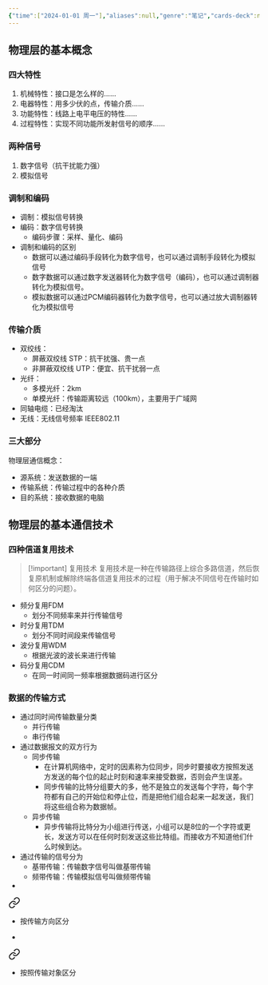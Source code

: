 ```yaml
---
{"time":["2024-01-01 周一"],"aliases":null,"genre":"笔记","cards-deck":null,"tags":["课程/专业必修课"],"key":"期末复习","dg-publish":true,"permalink":"/3 项目/课程/物理层/","dgPassFrontmatter":true,"noteIcon":"","created":"2024-01-01T23:58:16.710+08:00","updated":"2024-01-02T01:40:44.000+08:00"}
---
```


## 物理层的基本概念

### 四大特性

1. 机械特性：接口是怎么样的……
2. 电器特性：用多少伏的点，传输介质……
3. 功能特性：线路上电平电压的特性……
4. 过程特性：实现不同功能所发射信号的顺序…… 

### 两种信号

1. 数字信号（抗干扰能力强）
2. 模拟信号

### 调制和编码

- 调制：模拟信号转换
- 编码：数字信号转换
	- 编码步骤：采样、量化、编码
- 调制和编码的区别
	- 数据可以通过编码手段转化为数字信号，也可以通过调制手段转化为模拟信号
	- 数字数据可以通过数字发送器转化为数字信号（编码），也可以通过调制器转化为模拟信号。
	- 模拟数据可以通过PCM编码器转化为数字信号，也可以通过放大调制器转化为模拟信号

### 传输介质

- 双绞线：
	- 屏蔽双绞线 STP：抗干扰强、贵一点
	- 非屏蔽双绞线 UTP：便宜、抗干扰弱一点
- 光纤：
	- 多模光纤：2km
	- 单模光纤：传输距离较远（100km），主要用于广域网
- 同轴电缆：已经淘汰
- 无线：无线信号频率 IEEE802.11

### 三大部分

物理层通信概念：
- 源系统：发送数据的一端
- 传输系统：传输过程中的各种介质
- 目的系统：接收数据的电脑

## 物理层的基本通信技术

### 四种信道复用技术

> [!important] 复用技术
> 复用技术是一种在传输路径上综合多路信道，然后恢复原机制或解除终端各信道复用技术的过程（用于解决不同信号在传输时如何区分的问题）。

- 频分复用FDM
	- 划分不同频率来并行传输信号
- 时分复用TDM
	- 划分不同时间段来传输信号
- 波分复用WDM
	- 根据光波的波长来进行传输
- 码分复用CDM
	- 在同一时间同一频率根据数据码进行区分

### 数据的传输方式

- 通过同时间传输数量分类
	- 并行传输
	- 串行传输
- 通过数据报文的双方行为
	- 同步传输
		- 在计算机网络中，定时的因素称为位同步，同步时要接收方按照发送方发送的每个位的起止时刻和速率来接受数据，否则会产生误差。
		- 同步传输的比特分组要大的多，他不是独立的发送每个字符，每个字符都有自己的开始位和停止位，而是把他们组合起来一起发送，我们将这些组合称为数据帧。
	- 异步传输
		- 异步传输将比特分为小组进行传送，小组可以是8位的一个字符或更长，发送方可以在任何时刻发送这些比特组。而接收方不知道他们什么时候到达。
- 通过传输的信号分为
	- 基带传输：传输数字信号叫做基带传输
	- 频带传输：传输模拟信号叫做频带传输
- 
<div class="transclusion internal-embed is-loaded"><a class="markdown-embed-link" href="/3///#778bd5" aria-label="Open link"><svg xmlns="http://www.w3.org/2000/svg" width="24" height="24" viewBox="0 0 24 24" fill="none" stroke="currentColor" stroke-width="2" stroke-linecap="round" stroke-linejoin="round" class="svg-icon lucide-link"><path d="M10 13a5 5 0 0 0 7.54.54l3-3a5 5 0 0 0-7.07-7.07l-1.72 1.71"></path><path d="M14 11a5 5 0 0 0-7.54-.54l-3 3a5 5 0 0 0 7.07 7.07l1.71-1.71"></path></svg></a><div class="markdown-embed">



- 按传输方向区分 

</div></div>

- 
<div class="transclusion internal-embed is-loaded"><a class="markdown-embed-link" href="/3///#65dff7" aria-label="Open link"><svg xmlns="http://www.w3.org/2000/svg" width="24" height="24" viewBox="0 0 24 24" fill="none" stroke="currentColor" stroke-width="2" stroke-linecap="round" stroke-linejoin="round" class="svg-icon lucide-link"><path d="M10 13a5 5 0 0 0 7.54.54l3-3a5 5 0 0 0-7.07-7.07l-1.72 1.71"></path><path d="M14 11a5 5 0 0 0-7.54-.54l-3 3a5 5 0 0 0 7.07 7.07l1.71-1.71"></path></svg></a><div class="markdown-embed">



- 按照传输对象区分 

</div></div>



